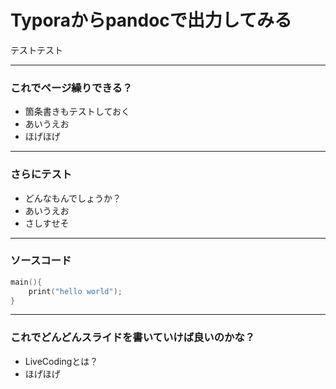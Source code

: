 # Typoraからpandocで出力してみる

テストテスト

---

### これでページ繰りできる？

- 箇条書きもテストしておく
- あいうえお
- ほげほげ

---

### さらにテスト
- どんなもんでしょうか？
- あいうえお
- さしすせそ

---

### ソースコード

```c++
main(){
	print("hello world");
}
```

---

### これでどんどんスライドを書いていけば良いのかな？

- LiveCodingとは？
- ほげほげ
